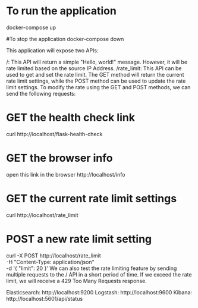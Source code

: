 # To run the application
docker-compose up

#To stop the application
docker-compose down

This application will expose two APIs:

/: This API will return a simple "Hello, world!" message. However, it will be rate limited based on the source IP Address.
/rate_limit: This API can be used to get and set the rate limit. The GET method will return the current rate limit settings, while the POST method can be used to update the rate limit settings.
To modify the rate using the GET and POST methods, we can send the following requests:

# GET the health check link
curl http://localhost/flask-health-check

# GET the browser info
open this link in the browser http://localhost/info

# GET the current rate limit settings
curl http://localhost/rate_limit

# POST a new rate limit setting
curl -X POST http://localhost/rate_limit \
    -H "Content-Type: application/json" \
    -d '{
        "limit": 20
    }'
We can also test the rate limiting feature by sending multiple requests to the / API in a short period of time. If we exceed the rate limit, we will receive a 429 Too Many Requests response.

Elasticsearch: http://localhost:9200
Logstash: http://localhost:9600
Kibana: http://localhost:5601/api/status
